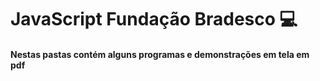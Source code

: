 # JavaScript Fundação Bradesco 💻

#### Nestas pastas contém alguns programas e demonstrações em tela em pdf